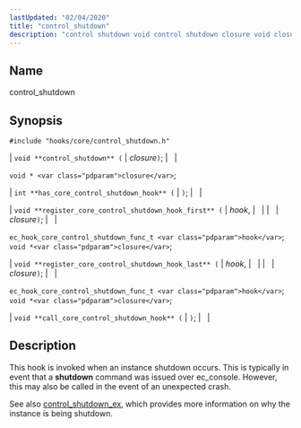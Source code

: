 ```yaml
---
lastUpdated: "02/04/2020"
title: "control_shutdown"
description: "control shutdown void control shutdown closure void closure int has core control shutdown hook void register core control shutdown hook first hook closure ec hook core control shutdown func t hook void closure void register core control shutdown hook last hook closure ec hook core control shutdown func t hook..."
---
```


<a name="hooks.core.control_shutdown"></a> 
## Name

control_shutdown

## Synopsis

`#include "hooks/core/control_shutdown.h"`

| `void **control_shutdown** (` | <var class="pdparam">closure</var>`)`; |   |

`void * <var class="pdparam">closure</var>`;

| `int **has_core_control_shutdown_hook** (` | `)`; |   |

| `void **register_core_control_shutdown_hook_first** (` | <var class="pdparam">hook</var>, |   |
|   | <var class="pdparam">closure</var>`)`; |   |

`ec_hook_core_control_shutdown_func_t <var class="pdparam">hook</var>`;
`void *<var class="pdparam">closure</var>`;

| `void **register_core_control_shutdown_hook_last** (` | <var class="pdparam">hook</var>, |   |
|   | <var class="pdparam">closure</var>`)`; |   |

`ec_hook_core_control_shutdown_func_t <var class="pdparam">hook</var>`;
`void *<var class="pdparam">closure</var>`;

| `void **call_core_control_shutdown_hook** (` | `)`; |   |

<a name="idp46007792"></a> 
## Description

This hook is invoked when an instance shutdown occurs. This is typically in event that a **shutdown** command was issued over ec_console. However, this may also be called in the event of an unexpected crash.

See also [control_shutdown_ex](/momentum/3/3-api/hooks-core-control-shutdown-ex), which provides more information on why the instance is being shutdown.